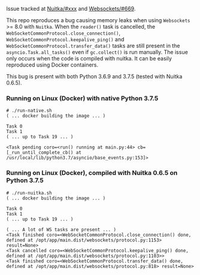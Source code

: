 Issue tracked at [Nuitka/#xxx](https://github.com/Nuitka/Nuitka/issues/xxx) and [Websockets/#669](https://github.com/aaugustin/websockets/issues/699).

This repo reproduces a bug causing memory leaks when using `Websockets` >= 8.0 with `Nuitka`. When the `reader()` task is cancelled, the `WebSocketCommonProtocol.close_connection()`, `WebSocketCommonProtocol.keepalive_ping()` and `WebSocketCommonProtocol.transfer_data()` tasks are still present in the `asyncio.Task.all_tasks()` even if `gc.collect()` is run manually. The issue only occurs when the code is compiled with nuitka. It can be easily reproduced using Docker containers.

This bug is present with both Python 3.6.9 and 3.7.5 (tested with Nuitka 0.6.5).

### Running on Linux (Docker) with native Python 3.7.5

```
# ./run-native.sh
( ... docker building the image ... )

Task 0
Task 1
( ... up to Task 19 ... )

<Task pending coro=<run() running at main.py:44> cb=[_run_until_complete_cb() at /usr/local/lib/python3.7/asyncio/base_events.py:153]>
```

### Running on Linux (Docker), compiled with Nuitka 0.6.5 on Python 3.7.5

```
# ./run-nuitka.sh
( ... docker building the image ... )

Task 0
Task 1
( ... up to Task 19 ... )

( ... A lot of WS tasks are present ... )
<Task finished coro=<WebSocketCommonProtocol.close_connection() done, defined at /opt/app/main.dist/websockets/protocol.py:1153> result=None>
<Task cancelled coro=<WebSocketCommonProtocol.keepalive_ping() done, defined at /opt/app/main.dist/websockets/protocol.py:1103>>
<Task finished coro=<WebSocketCommonProtocol.transfer_data() done, defined at /opt/app/main.dist/websockets/protocol.py:818> result=None>
```
